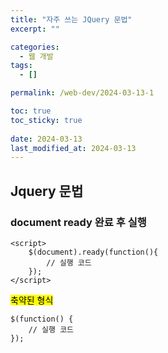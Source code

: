 ```yaml
---
title: "자주 쓰는 JQuery 문법"
excerpt: ""

categories:
  - 웹 개발
tags:
  - []

permalink: /web-dev/2024-03-13-1

toc: true
toc_sticky: true
 
date: 2024-03-13
last_modified_at: 2024-03-13
---
```


## Jquery 문법

### document ready 완료 후 실행
```
<script>
	$(document).ready(function(){
		// 실행 코드
	});
</script>
```

<mark>축약된 형식</mark>
```
$(function() {
    // 실행 코드
});
```
